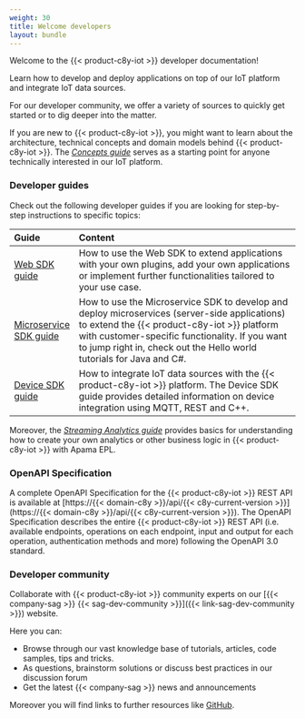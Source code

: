 ```yaml
---
weight: 30
title: Welcome developers
layout: bundle
---
```


Welcome to the {{< product-c8y-iot >}} developer documentation!

Learn how to develop and deploy applications on top of our IoT platform and integrate IoT data sources.

For our developer community, we offer a variety of sources to quickly get started or to dig deeper into the matter.

If you are new to {{< product-c8y-iot >}}, you might want to learn about the architecture, technical concepts and domain models behind {{< product-c8y-iot >}}. The <a href="/concepts/introduction/">*Concepts guide*</a> serves as a starting point for anyone technically interested in our  IoT platform.


### Developer guides

Check out the following developer guides if you are looking for step-by-step instructions to specific topics:

<table>
<colgroup>
   <col style="width: 20%;">
   <col style="width: 80%;">
</colgroup>
<thead>
<tr>
<th align="left">Guide</th>
<th align="left">Content</th>
</tr>
</thead>

<tr>
<td align="left"><a href="/web/">Web SDK guide</a></td>
<td align="left">How to use the Web SDK to extend applications with your own plugins, add your own applications or implement further functionalities tailored to your use case.</td>
</tr>

<tr>
<td align="left"><a href="/microservice-sdk/introduction/">Microservice SDK guide</a></td>
<td align="left">How to use the Microservice SDK to develop and deploy microservices (server-side applications) to extend the {{< product-c8y-iot >}} platform with customer-specific functionality. If you want to jump right in, check out the Hello world tutorials for Java and C#.
</td>
</tr>

<tr>
<td align="left"><a href="/device-sdk/introduction/">Device SDK guide</a></td>
<td align="left">How to integrate IoT data sources with the {{< product-c8y-iot >}} platform. The Device SDK guide provides detailed information on device integration using MQTT, REST and C++.</td>
</tr>

</tbody>
</table>


Moreover, the <a href="/apama/overview-analytics/"><i>Streaming Analytics guide</i></a> provides basics for understanding how to create your own analytics or other business logic in {{< product-c8y-iot >}} with Apama EPL.

### OpenAPI Specification

A complete OpenAPI Specification for the {{< product-c8y-iot >}} REST API is available at [https://{{< domain-c8y >}}/api/{{< c8y-current-version >}}](https://{{< domain-c8y >}}/api/{{< c8y-current-version >}}). The OpenAPI Specification describes the entire {{< product-c8y-iot >}} REST API (i.e. available endpoints, operations on each endpoint, input and output for each operation, authentication methods and more) following the OpenAPI 3.0 standard.


### Developer community

Collaborate with {{< product-c8y-iot >}} community experts on our [{{< company-sag >}} {{< sag-dev-community >}}]({{< link-sag-dev-community >}}) website.

Here you can:

* Browse through our vast knowledge base of tutorials, articles, code samples, tips and tricks.
* As questions, brainstorm solutions or discuss best practices in our discussion forum
* Get the latest {{< company-sag >}} news and announcements

Moreover you will find links to further resources like [GitHub](https://github.com/softwareag).
